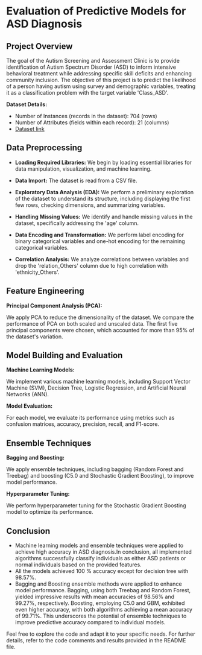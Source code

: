 # Evaluation of Predictive Models for ASD Diagnosis

## Project Overview

The goal of the Autism Screening and Assessment Clinic is to provide identification of Autism Spectrum Disorder (ASD) to inform intensive behavioral treatment while addressing specific skill deficits and enhancing community inclusion. The objective of this project is to predict the likelihood of a person having autism using survey and demographic variables, treating it as a classification problem with the target variable 'Class_ASD'.

**Dataset Details:**
- Number of Instances (records in the dataset): 704 (rows)
- Number of Attributes (fields within each record): 21 (columns)
-  [Dataset link](https://www.kaggle.com/datasets/faizunnabi/autism-screening/download?datasetVersionNumber=1)

## Data Preprocessing

- **Loading Required Libraries:** We begin by loading essential libraries for data manipulation, visualization, and machine learning.

- **Data Import:** The dataset is read from a CSV file.

- **Exploratory Data Analysis (EDA):** 
We perform a preliminary exploration of the dataset to understand its structure, including displaying the first few rows, checking dimensions, and summarizing variables.

- **Handling Missing Values:** We identify and handle missing values in the dataset, specifically addressing the 'age' column.

- **Data Encoding and Transformation:** We perform label encoding for binary categorical variables and one-hot encoding for the remaining categorical variables.

- **Correlation Analysis:** We analyze correlations between variables and drop the 'relation_Others' column due to high correlation with 'ethnicity_Others'.

## Feature Engineering

**Principal Component Analysis (PCA):** 

We apply PCA to reduce the dimensionality of the dataset. We compare the performance of PCA on both scaled and unscaled data. The first five principal components were chosen, which accounted for more than 95% of the dataset's variation.

## Model Building and Evaluation

**Machine Learning Models:** 

We implement various machine learning models, including Support Vector Machine (SVM), Decision Tree, Logistic Regression, and Artificial Neural Networks (ANN).

**Model Evaluation:** 

For each model, we evaluate its performance using metrics such as confusion matrices, accuracy, precision, recall, and F1-score. 

## Ensemble Techniques

**Bagging and Boosting:** 

We apply ensemble techniques, including bagging (Random Forest and Treebag) and boosting (C5.0 and Stochastic Gradient Boosting), to improve model performance.

**Hyperparameter Tuning:** 

We perform hyperparameter tuning for the Stochastic Gradient Boosting model to optimize its performance.

## Conclusion

- Machine learning models and ensemble techniques were applied to achieve high accuracy in ASD diagnosis.In conclusion, all implemented algorithms successfully classify individuals as either ASD patients or normal individuals based on the provided features.  
- All the models achieved 100 % accuracy except for decision tree with 98.57%. 
- Bagging and Boosting ensemble methods were applied to enhance model performance. 
Bagging, using both Treebag and Random Forest, yielded impressive results with mean accuracies of 98.56% and 99.27%, respectively. 
Boosting, employing C5.0 and GBM, exhibited even higher accuracy, with both algorithms achieving a mean accuracy of 99.71%. This underscores the potential of ensemble techniques to improve predictive accuracy compared to individual models.

Feel free to explore the code and adapt it to your specific needs. For further details, refer to the code comments and results provided in the README file.
